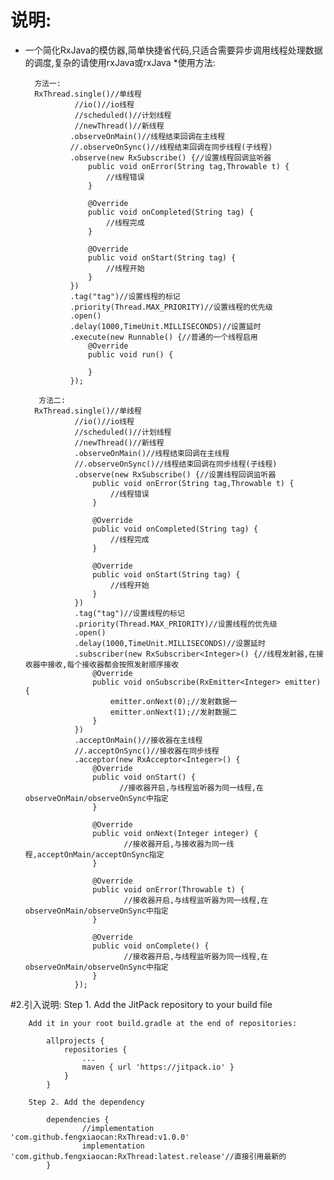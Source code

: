 # 说明:
* 一个简化RxJava的模仿器,简单快捷省代码,只适合需要异步调用线程处理数据的调度,复杂的请使用rxJava或rxJava
*使用方法:


        方法一:
        RxThread.single()//单线程
                 //io()//io线程
                 //scheduled()//计划线程
                 //newThread()//新线程
                .observeOnMain()//线程结束回调在主线程
                //.observeOnSync()//线程结束回调在同步线程(子线程)
                .observe(new RxSubscribe() {//设置线程回调监听器
                    public void onError(String tag,Throwable t) {
                        //线程错误
                    }
        
                    @Override
                    public void onCompleted(String tag) {
                        //线程完成
                    }
        
                    @Override
                    public void onStart(String tag) {
                        //线程开始
                    }
                })
                .tag("tag")//设置线程的标记
                .priority(Thread.MAX_PRIORITY)//设置线程的优先级
                .open()
                .delay(1000,TimeUnit.MILLISECONDS)//设置延时
                .execute(new Runnable() {//普通的一个线程启用
                    @Override
                    public void run() {
        
                    }
                });
                
         方法二:
        RxThread.single()//单线程
                 //io()//io线程
                 //scheduled()//计划线程
                 //newThread()//新线程
                 .observeOnMain()//线程结束回调在主线程
                 //.observeOnSync()//线程结束回调在同步线程(子线程)
                 .observe(new RxSubscribe() {//设置线程回调监听器
                     public void onError(String tag,Throwable t) {
                         //线程错误
                     }
         
                     @Override
                     public void onCompleted(String tag) {
                         //线程完成
                     }
         
                     @Override
                     public void onStart(String tag) {
                         //线程开始
                     }
                 })
                 .tag("tag")//设置线程的标记
                 .priority(Thread.MAX_PRIORITY)//设置线程的优先级
                 .open()
                 .delay(1000,TimeUnit.MILLISECONDS)//设置延时
                 .subscriber(new RxSubscriber<Integer>() {//线程发射器,在接收器中接收,每个接收器都会按照发射顺序接收
                     @Override
                     public void onSubscribe(RxEmitter<Integer> emitter) {
                         emitter.onNext(0);//发射数据一
                         emitter.onNext(1);//发射数据二
                     }
                 })
                 .acceptOnMain()//接收器在主线程
                 //.acceptOnSync()//接收器在同步线程
                 .acceptor(new RxAcceptor<Integer>() {
                     @Override
                     public void onStart() {
                           //接收器开启,与线程监听器为同一线程,在observeOnMain/observeOnSync中指定
                     }
                 
                     @Override
                     public void onNext(Integer integer) {
                            //接收器开启,与接收器为同一线程,acceptOnMain/acceptOnSync指定
                     }
                 
                     @Override
                     public void onError(Throwable t) {
                            //接收器开启,与线程监听器为同一线程,在observeOnMain/observeOnSync中指定
                     }
                 
                     @Override
                     public void onComplete() {
                            //接收器开启,与线程监听器为同一线程,在observeOnMain/observeOnSync中指定
                     }
                 });
                 
#2.引入说明:
        Step 1. Add the JitPack repository to your build file
        
        Add it in your root build.gradle at the end of repositories:
        
        	allprojects {
        		repositories {
        			...
        			maven { url 'https://jitpack.io' }
        		}
        	}
        	
        Step 2. Add the dependency
        
        	dependencies {
        	        //implementation 'com.github.fengxiaocan:RxThread:v1.0.0'
        	        implementation 'com.github.fengxiaocan:RxThread:latest.release'//直接引用最新的
        	}